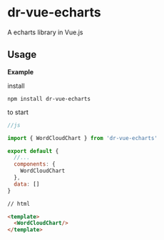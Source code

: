 # dr-vue-echarts
A echarts library in Vue.js


## Usage
**Example**

install
```node
npm install dr-vue-echarts
```

to start
```js
//js

import { WordCloudChart } from 'dr-vue-echarts'

export default {
  //...
  components: {
    WordCloudChart
  },
  data: []
}
```

```html
// html

<template>
  <WordCloudChart/>
</template>
```
